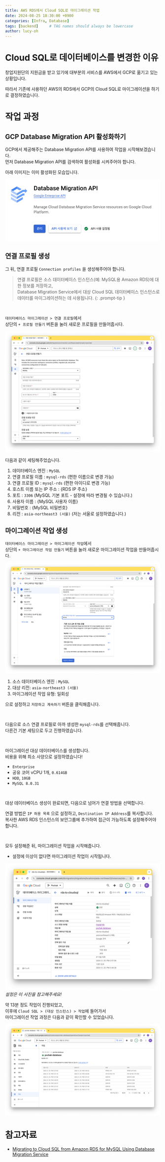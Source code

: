 ```yaml
---
title: AWS RDS에서 Cloud SQL로 마이그레이션 작업
date: 2024-08-25 18:30:00 +0900
categories: [Infra, Database]
tags: [backend]     # TAG names should always be lowercase
author: lucy-oh
---
```


# Cloud SQL로 데이터베이스를 변경한 이유

창업지원단의 지원금을 받고 있기에 대부분의 서비스를 AWS에서 GCP로 옮기고 있는 상황입니다.

따라서 기존에 사용하던 AWS의 RDS에서 GCP의 Cloud SQL로 마이그레이션을 하기로 결정하였습니다.

# 작업 과정
## GCP Database Migration API 활성화하기

GCP에서 제공해주는 Database Migration API를 사용하여 작업을 시작해보겠습니다. <br>
먼저 Database Migration API를 검색하여 활성화를 시켜주어야 합니다.

아래 이미지는 이미 활성화된 모습입니다.

![img](/assets/img/2024-08-25-cloud-sql-migration/1.png)

## 연결 프로필 생성

그 뒤, 연결 프로필 `Connection profiles` 을 생성해주어야 합니다.

> 연결 프로필은 소스 데이터베이스 인스턴스(예: MySQL용 Amazon RDS)에 대한 정보를 저장하고, <br> 
> Database Migration Service에서 대상 Cloud SQL 데이터베이스 인스턴스로 데이터를 마이그레이션하는 데 사용됩니다.
{: .prompt-tip }

<br>

`데이터베이스 마이그레이션 > 연결 프로필`에서 <br>
상단의 `+ 프로필 만들기` 버튼을 눌러 새로운 프로필을 만들어줍시다.

![img](/assets/img/2024-08-25-cloud-sql-migration/2.png)


다음과 같이 세팅해주었습니다.

1. 데이터베이스 엔진 : `MySQL`
2. 연결 프로필 이름 : `mysql-rds` (편한 이름으로 변경 가능)
3. 연결 프로필 ID : `mysql-rds` (편한 아이디로 변경 가능)
4. 호스트 이름 또는 IP 주소 : {RDS IP 주소}
5. 포트 : `3306` (MySQL 기본 포트 - 설정에 따라 변경될 수 있습니다.)
6. 사용자 이름 : {MySQL 사용자 이름}
7. 비밀번호 : {MySQL 비밀번호}
8. 리전 : `asia-northeast3 (서울)` (저는 서울로 설정하였습니다.)

## 마이그레이션 작업 생성

`데이터베이스 마이그레이션 > 마이그레이션 작업`에서<br>
상단의 `+ 마이그레이션 작업 만들기` 버튼을 눌러 새로운 마이그레이션 작업을 만들어줍시다.

![img](/assets/img/2024-08-25-cloud-sql-migration/3.png)

1. 소스 데이터베이스 엔진 : `MySQL`
2. 대상 리전: `asia-northeast3 (서울)`
3. 마이그레이션 작업 유형: 일회성

으로 설정하고 `저장하고 계속하기` 버튼을 클릭해줍니다.

<br>

다음으로 소스 연결 프로필로 아까 생성한 `mysql-rds`를 선택해줍니다. <br>
다른건 기본 세팅으로 두고 진행하였습니다.

<br>

마이그레이션 대상 데이터베이스를 생성합니다. <br>
비용을 위해 최소 사양으로 설정하였습니다!
- `Enterprise`
- 공유 코어 vCPU 1개, `0.614GB`
- `HDD`, `10GB`
- `MySQL 8.0.31`

<br>

대상 데이터베이스 생성이 완료되면, 다음으로 넘어가 연결 방법을 선택합니다.

연결 방법은 `IP 허용 목록` 으로 설정하고, `Destination IP Address`를 복사합니다.<br> 
복사한 AWS RDS 인스턴스의 보안그룹에 추가하여 접근이 가능하도록 설정해주어야 합니다.

<br> 

모두 설정해준 뒤, 마이그레이션 작업을 시작해줍니다. <br> 
- 설정에 이상이 없다면 마이그레이션 작업이 시작됩니다.

![img](/assets/img/2024-08-25-cloud-sql-migration/4.png)
_설정은 이 사진을 참고해주세요!_

약 13분 정도 작업이 진행되었고, <br> 
이후에 `Cloud SQL > (대상 인스턴스) > 작업`에 들어가서 <br> 
마이그레이션 작업 과정은 다음과 같이 확인할 수 있었습니다.

![img](/assets/img/2024-08-25-cloud-sql-migration/5.png)



# 참고자료
- [Migrating to Cloud SQL from Amazon RDS for MySQL Using Database Migration Service](https://www.cloudskillsboost.google/focuses/17696?catalog_rank=%7B%22rank%22:1,%22num_filters%22:0,%22has_search%22:true%7D&parent=catalog&search_id=22626074)